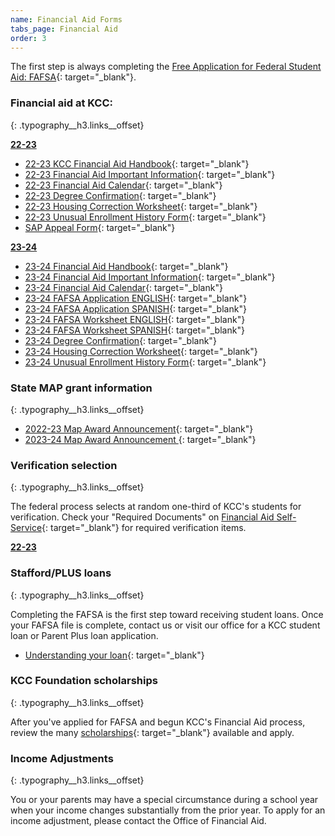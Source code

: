 ```yaml
---
name: Financial Aid Forms
tabs_page: Financial Aid
order: 3
---
```

The first step is always completing the [Free Application for Federal Student Aid: FAFSA](http://www.fafsa.gov/){: target="_blank"}.

### Financial aid at KCC:
{: .typography__h3.links__offset}

**<u>22-23</u>**

* [22-23 KCC Financial Aid Handbook](../uploads/pdf/1-up-Financial-Aid-Handbook-2022-23.pdf){: target="_blank"}
* [22-23 Financial Aid Important Information](../uploads/pdf/22-23-Financial-Aid-Important-Information.pdf){: target="_blank"}
* [22-23 Financial Aid Calendar](../uploads/pdf/22-23-FA-Calendar.pdf){: target="_blank"}
* [22-23 Degree Confirmation](../uploads/pdf/22-23-Degree-Confirmation.pdf){: target="_blank"}
* [22-23 Housing Correction Worksheet](../uploads/pdf/22-23-Housing-Correction-Worksheet.pdf){: target="_blank"}
* [22-23 Unusual Enrollment History Form](../uploads/pdf/22-23-Unusual-Enrollment-History-Form.pdf){: target="_blank"}
* [SAP Appeal Form](../uploads/pdf/SAP-Appeal-Form.pdf){: target="_blank"}

**<u>23-24</u>**

* [<u>23-24 Financial Aid Handbook</u>](../uploads/pdf/23-24-Financial-Aid-Handbook.pdf){: target="_blank"}
* [<u>23-24 Financial Aid Important Information</u>](../uploads/pdf/23-24-Financial-Aid-Important-Information.pdf){: target="_blank"}
* [<u>23-24 Financial Aid Calendar</u>](../uploads/pdf/23-24-Financial-Aid-Calendar.pdf){: target="_blank"}
* [<u>23-24 FAFSA Application ENGLISH</u>](../uploads/pdf/2023-24-FAFSA-application-English.pdf){: target="_blank"}
* [<u>23-24 FAFSA Application SPANISH</u>](../uploads/pdf/2023-24-FAFSA-application-Spanish.pdf){: target="_blank"}
* [<u>23-24 FAFSA Worksheet ENGLISH</u>](../uploads/pdf/2023-24-fafsa-worksheet--ENGLISH.pdf){: target="_blank"}
* [<u>23-24 FAFSA Worksheet SPANISH</u>](../uploads/pdf/2023-24-fafsa-worksheet--SPANISH.pdf){: target="_blank"}
* [<u>23-24 Degree Confirmation</u>](../uploads/pdf/23-24-Degree-Confirmation.pdf){: target="_blank"}
* [<u>23-24 Housing Correction Worksheet</u>](../uploads/pdf/23-24-Housing-Correction-Worksheet.pdf){: target="_blank"}
* [<u>23-24 Unusual Enrollment History Form</u>](../uploads/pdf/23-24-Unusual-Enrollment-History-Form.pdf){: target="_blank"}

### State MAP grant information
{: .typography__h3.links__offset}

* [2022-23 Map Award Announcement​](../uploads/pdf/22-23-MAP-Award-Announcement.pdf){: target="_blank"}
* [2023-24 Map Award Announcement&nbsp;](../uploads/pdf/23-24-MAP-Award-Announcement.pdf){: target="_blank"}

### Verification selection
{: .typography__h3.links__offset}

The federal process selects at random one-third of KCC's students for verification. Check your "Required Documents" on [Financial Aid Self-Service](https://selfservice.kcc.edu/Student/FinancialAid/Home){: target="_blank"} for required verification items.&nbsp;

**<u>22-23</u>**

### Stafford/PLUS loans
{: .typography__h3.links__offset}

Completing the FAFSA is the first step toward receiving student loans. Once your FAFSA file is complete, contact us or visit our office for a KCC student loan or Parent Plus loan application.

* [Understanding your loan](../uploads/understanding-federal-direct-staff-Loan.pdf){: target="_blank"}

### KCC Foundation scholarships
{: .typography__h3.links__offset}

After you've applied for FAFSA and begun KCC's Financial Aid process, review the many [scholarships](http://foundation.kcc.edu/scholarships/){: target="_blank"} available and apply.

### Income Adjustments
{: .typography__h3.links__offset}

You or your parents may have a special circumstance during a school year when your income changes substantially from the prior year. To apply for an income adjustment, please contact the Office of Financial Aid.​​​​